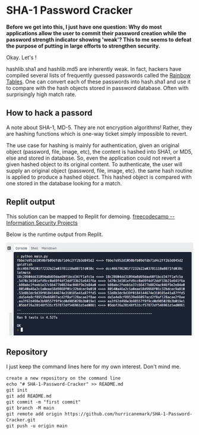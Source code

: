 # SHA-1 Password Cracker

**Before we get into this, I just have one question:  Why do most applications allow the user to commit their password creation while the password strength indicator showing 'weak'?
This to me seems to defeat the purpose of putting in large efforts to strengthen security.**

Okay.  Let's !

hashlib.sha1 and hashlib.md5 are inherently weak.  In fact, hackers have compiled several lists of frequently guessed passwords called the [Rainbow Tables](http://project-rainbowcrack.com/table.htm).  One can convert each of these passwords into hash.sha1 and use it to compare with the hash objects stored in password database.  Often with surprisingly high match rate.


## How to hack a passord

A note about SHA-1, MD-5.  They are not encryption algorithms!  Rather, they are hashing functions which is one-way ticket simply impossible to revert.

The use case for hashing is mainly for authentication, given an original object (password, file, image, etc), the content is hashed into SHA1, or MD5, else and stored in database.  So, even the application could not revert a given hashed object to its original content.
To authenticate, the user will supply an original object {password, file, image, etc}.  the same hash routine is applied to produce a hashed object.  This hashed object is compared with one stored in the database looking for a match.


## Replit output

This solution can be mapped to Replit for demoing.
[freecodecamp -- Information Security Projects](https://www.freecodecamp.org/learn/information-security/information-security-projects/sha-1-password-cracker)


Below is the runtime output from Replit.


![on replit](./ReplitOutput.PNG)

## Repository 

I just keep the command lines here for my own interest.  Don't mind me.

```
create a new repository on the command line
echo "# SHA-1-Password-Cracker" >> README.md
git init
git add README.md
git commit -m "first commit"
git branch -M main
git remote add origin https://github.com/hurricanemark/SHA-1-Password-Cracker.git
git push -u origin main
```
